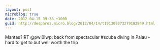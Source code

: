 ```yaml
---
layout: post
microblog: true
date: 2012-04-15 09:38 +1000
guid: http://desparoz.micro.blog/2012/04/14/t191309373279182849.html
---
```

Mantas? RT @pwl0lwp: back from spectacular #scuba diving in Palau - hard to get to but well worth the trip
